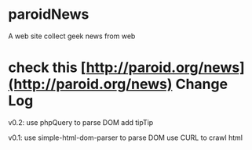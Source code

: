 paroidNews
==========

A web site collect geek news from web

check this [http://paroid.org/news](http://paroid.org/news)
Change Log
==========
v0.2:
use phpQuery to parse DOM 
add tipTip


v0.1:
use simple-html-dom-parser to parse DOM 
use CURL to crawl html

